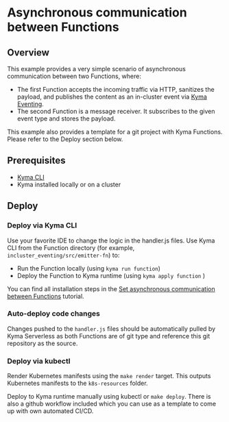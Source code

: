 # Asynchronous communication between Functions

## Overview

This example provides a very simple scenario of asynchronous communication between two Functions, where: 
- The first Function accepts the incoming traffic via HTTP, sanitizes the payload, and publishes the content as an in-cluster event via [Kyma Eventing](https://kyma-project.io/docs/kyma/latest/01-overview/main-areas/eventing/).
- The second Function is a message receiver. It subscribes to the given event type and stores the payload.

This example also provides a template for a git project with Kyma Functions. Please refer to the Deploy section below.

## Prerequisites

* [Kyma CLI](https://github.com/kyma-project/cli)
* Kyma installed locally or on a cluster

## Deploy
### Deploy via Kyma CLI

Use your favorite IDE to change the logic in the handler.js files.
Use Kyma CLI from the Function directory (for example, `incluster_eventing/src/emitter-fn`) to:
 - Run the Function locally (using `kyma run function`) 
 - Deploy the Function to Kyma runtime (using `kyma apply function` )

You can find all installation steps in the [Set asynchronous communication between Functions](https://github.com/kyma-project/kyma/blob/b783d9e6dffc47c0e3c31923aff62371b0a46779/docs/03-tutorials/00-serverless/svls-11-set-asynchronous-connection-of-functions.md) tutorial.


### Auto-deploy code changes
Changes pushed to the `handler.js` files should be automatically pulled by Kyma Serverless as both Functions are of git type and reference this git repository as the source.

### Deploy via kubectl

Render Kubernetes manifests using the `make render` target. This outputs Kubernetes manifests to the `k8s-resources` folder.

Deploy to Kyma runtime manually using kubectl or `make deploy`.
There is also a github workflow included which you can use as a template to come up with own automated CI/CD.



